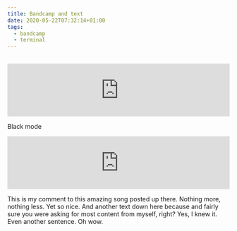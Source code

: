 ```yaml
---
title: Bandcamp and text
date: 2020-05-22T07:32:14+01:00
tags:
  - bandcamp
  - terminal
---
```


<br/>

<div style="display: flex; justify-content: center;">
<iframe style="border: 0; width: 700px; height: 120px;" src="https://bandcamp.com/EmbeddedPlayer/album=3943313878/size=large/bgcol=ffffff/linkcol=0687f5/tracklist=false/artwork=small/transparent=true/" seamless><a href="https://nzenze.bandcamp.com/album/adzi-akal">Adzi Akal by NZE NZE</a></iframe>
</div>


Black mode

<div style="display: flex; justify-content: center;">
<iframe style="border: 0; width: 700px; height: 120px;" src="https://bandcamp.com/EmbeddedPlayer/album=2940750360/size=large/bgcol=333333/linkcol=0f91ff/tracklist=false/artwork=small/transparent=true/" seamless><a href="https://hungria.bandcamp.com/album/cumbre-de-nieves-perpetuas">Cumbre de Nieves Perpetuas by Hungría</a></iframe>
</div>

This is my comment to this amazing song posted up there. Nothing more, nothing less. Yet so nice.
And another text down here because and fairly sure you were asking for most content from myself, right?
Yes, I knew it. Even another sentence.
Oh wow.




